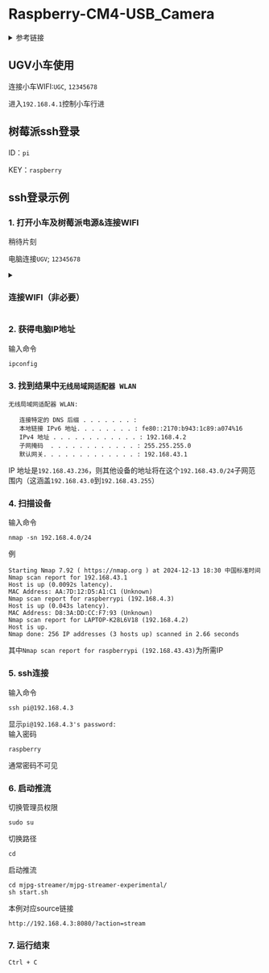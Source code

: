 # Raspberry-CM4-USB_Camera

<details>
<summary>参考链接</summary>
    
## ip查找及登录  
1. [使用触摸屏控制树莓派](https://www.waveshare.net/wiki/15.6inch_HDMI_LCD_(H)_(%E5%B8%A6%E5%A4%96%E5%A3%B3)#.E6.90.AD.E9.85.8D.E6.A0.91.E8.8E.93.E6.B4.BE.E4.BD.BF.E7.94.A8)  
只做5)、6)、7)步  
__先连接屏幕再打开树莓派电源__，与电脑连接到同一手机热点  
2. [使用nmap指令获取树莓派ip](https://www.waveshare.net/wiki/Raspberry_Pi_Documentation#.E4.BD.BF.E7.94.A8nmap.E6.8C.87.E4.BB.A4.E8.8E.B7.E5.8F.96)  
3. [ssh、putty&vnc登录](https://www.waveshare.net/wiki/Raspberry_Pi_Documentation#SSH.E7.99.BB.E5.BD.95)  
 VNC为可视化界面，但putty、命令行更流畅
4. [摄像头校验&MJPG-streamer启动](https://www.waveshare.net/wiki/Raspberry_Pi_Documentation#MJPG-streamer)
   __无需执行安装及下载__
   
</details>

## UGV小车使用
连接小车WIFI:`UGC`, `12345678`

进入`192.168.4.1`控制小车行进

## 树莓派ssh登录  
ID：`pi`

KEY：`raspberry`  
## ssh登录示例
### 1. 打开小车及树莓派电源&连接WIFI

稍待片刻

电脑连接`UGV`; `12345678`

<details>
<summary>
    
### 连接WIFI（非必要）
</summary>
    
### 1. 连接WIFI
[新建WIFI](#新建wifi) 或 [使用 test WIFI](#创建test-wifi)
- #### 新建WIFI
  打开手机热点或使用其他WIFI，切勿使用带有AP隔离的公共WIFI

   [使用触摸屏控制树莓派](https://www.waveshare.net/wiki/15.6inch_HDMI_LCD_(H)_(%E5%B8%A6%E5%A4%96%E5%A3%B3)#.E6.90.AD.E9.85.8D.E6.A0.91.E8.8E.93.E6.B4.BE.E4.BD.BF.E7.94.A8)

   只做5)、6)、7)步，_**先连接屏幕再打开树莓派电源**_

   __将电脑连接到同一手机热点__
- #### 创建test WIFI
  设置手机热点或WIFI名称为`test`，密码为`12345678` 若后续发现无法连接，设置为2.4G

   打开电源即可

</details>

### 2. 获得电脑IP地址

输入命令

    ipconfig
### 3. 找到结果中`无线局域网适配器 WLAN`

    无线局域网适配器 WLAN:
    
       连接特定的 DNS 后缀 . . . . . . . :
       本地链接 IPv6 地址. . . . . . . . : fe80::2170:b943:1c89:a074%16
       IPv4 地址 . . . . . . . . . . . . : 192.168.4.2
       子网掩码  . . . . . . . . . . . . : 255.255.255.0
       默认网关. . . . . . . . . . . . . : 192.168.43.1
IP 地址是`192.168.43.236`，则其他设备的地址将在这个`192.168.43.0/24`子网范围内（这涵盖`192.168.43.0`到`192.168.43.255`）  
### 4. 扫描设备
输入命令

    nmap -sn 192.168.4.0/24
例
   
    Starting Nmap 7.92 ( https://nmap.org ) at 2024-12-13 18:30 中国标准时间
    Nmap scan report for 192.168.43.1
    Host is up (0.0092s latency).
    MAC Address: AA:7D:12:D5:A1:C1 (Unknown)
    Nmap scan report for raspberrypi (192.168.4.3)
    Host is up (0.043s latency).
    MAC Address: D8:3A:DD:CC:F7:93 (Unknown)
    Nmap scan report for LAPTOP-K28L6V18 (192.168.4.2)
    Host is up.
    Nmap done: 256 IP addresses (3 hosts up) scanned in 2.66 seconds
其中`Nmap scan report for raspberrypi (192.168.43.43)`为所需IP
### 5. ssh连接
输入命令

    ssh pi@192.168.4.3
显示`pi@192.168.4.3's password:`  
输入密码

    raspberry
通常密码不可见
### 6. 启动推流
切换管理员权限

    sudo su

切换路径

    cd

启动推流

    cd mjpg-streamer/mjpg-streamer-experimental/
    sh start.sh
本例对应source链接

    http://192.168.4.3:8080/?action=stream

### 7. 运行结束
`Ctrl + C`

